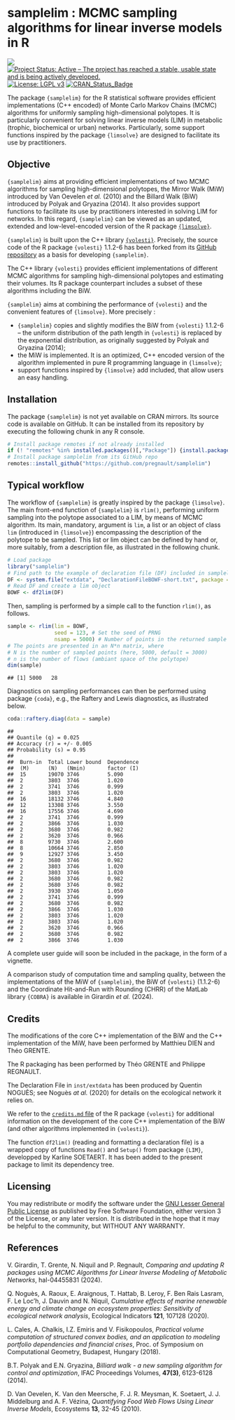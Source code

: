 samplelim : MCMC sampling algorithms for linear inverse models in R
================

![](https://img.shields.io/badge/lifecycle-maturing-blue.svg) [![Project
Status: Active – The project has reached a stable, usable state and is
being actively
developed.](http://www.repostatus.org/badges/latest/active.svg)](http://www.repostatus.org/#active)
[![License: LGPL
v3](https://img.shields.io/badge/License-LGPL%20v3-blue.svg)](https://www.gnu.org/licenses/lgpl-3.0)
[![CRAN_Status_Badge](http://www.r-pkg.org/badges/version/regexplain)](https://cran.r-project.org/package=samplelim)

The package `{samplelim}` for the R statistical software provides
efficient implementations (C++ encoded) of Monte Carlo Markov Chains
(MCMC) algorithms for uniformly sampling high-dimensional polytopes. It
is particularly convenient for solving linear inverse models (LIM) in
metabolic (trophic, biochemical or urban) networks. Particularly, some
support functions inspired by the package `{limsolve}` are designed to
facilitate its use by practitioners.

## Objective

`{samplelim}` aims at providing efficient implementations of two MCMC
algorithms for sampling high-dimensional polytopes, the Mirror Walk
(MiW) introduced by Van Oevelen *et al.* (2010) and the Billard Walk
(BiW) introduced by Polyak and Gryazina (2014). It also provides support
functions to facilitate its use by practitioners interested in solving
LIM for networks. In this regard, `{samplelim}` can be viewed as an
updated, extended and low-level-encoded version of the R package
[`{limsolve}`](https://cran.r-project.org/web/packages/limSolve/index.html).

`{samplelim}` is built upon the C++ library
[`{volesti}`](https://github.com/GeomScale/volesti). Precisely, the
source code of the R package `{volesti}` 1.1.2-6 has been forked from
its [GitHub
repository](https://github.com/GeomScale/volesti/releases/tag/v1.1.2-6)
as a basis for developing `{samplelim}`.

The C++ library `{volesti}` provides efficient implementations of
different MCMC algorithms for sampling high-dimensional polytopes and
estimating their volumes. Its R package counterpart includes a subset of
these algorithms including the BiW.

`{samplelim}` aims at combining the performance of `{volesti}` and the
convenient features of `{limsolve}`. More precisely :

- `{samplelim}` copies and slightly modifies the BiW from `{volesti}`
  1.1.2-6 – the uniform distribution of the path length in `{volesti}`
  is replaced by the exponential distribution, as originally suggested
  by Polyak and Gryazina (2014);
- the MiW is implemented. It is an optimized, C++ encoded version of the
  algorithm implemented in pure R programming language in `{limsolve}`;
- support functions inspired by `{limsolve}` add included, that allow
  users an easy handling.

## Installation

The package `{samplelim}` is not yet available on CRAN mirrors. Its
source code is available on GitHub. It can be installed from its
repository by executing the following chunk in any R console.

``` r
# Install package remotes if not already installed
if (! "remotes" %in% installed.packages()[,"Package"]) {install.packages("remotes")}
# Install package samplelim from its GitHub repo
remotes::install_github("https://github.com/pregnault/samplelim")
```

## Typical workflow

The workflow of `{samplelim}` is greatly inspired by the package
`{limsolve}`. The main front-end function of `{samplelim}` is `rlim()`,
performing uniform sampling into the polytope associated to a LIM, by
means of MCMC algorithm. Its main, mandatory, argument is `lim`, a list
or an object of class `lim` (introduced in `{limsolve}`) encompassing
the description of the polytope to be sampled. This list or lim object
can be defined by hand or, more suitably, from a description file, as
illustrated in the following chunk.

``` r
# Load package
library("samplelim")
# Find path to the example of declaration file (DF) included in samplelim
DF <- system.file("extdata", "DeclarationFileBOWF-short.txt", package = "samplelim")
# Read DF and create a lim object
BOWF <- df2lim(DF)
```

Then, sampling is performed by a simple call to the function `rlim()`,
as follows.

``` r
sample <- rlim(lim = BOWF, 
               seed = 123, # Set the seed of PRNG
               nsamp = 5000) # Number of points in the returned sample
# The points are presented in an N*n matrix, where
# N is the number of sampled points (here, 5000, default = 3000)
# n is the number of flows (ambiant space of the polytope)
dim(sample)
```

    ## [1] 5000   28

Diagnostics on sampling performances can then be performed using package
`{coda}`, e.g., the Raftery and Lewis diagnostics, as illustrated below.

``` r
coda::raftery.diag(data = sample)
```

    ## 
    ## Quantile (q) = 0.025
    ## Accuracy (r) = +/- 0.005
    ## Probability (s) = 0.95 
    ##                                        
    ##  Burn-in  Total Lower bound  Dependence
    ##  (M)      (N)   (Nmin)       factor (I)
    ##  15       19070 3746         5.090     
    ##  2        3803  3746         1.020     
    ##  2        3741  3746         0.999     
    ##  2        3803  3746         1.020     
    ##  16       18132 3746         4.840     
    ##  12       13308 3746         3.550     
    ##  16       17556 3746         4.690     
    ##  2        3741  3746         0.999     
    ##  2        3866  3746         1.030     
    ##  2        3680  3746         0.982     
    ##  2        3620  3746         0.966     
    ##  8        9730  3746         2.600     
    ##  8        10664 3746         2.850     
    ##  9        12927 3746         3.450     
    ##  2        3680  3746         0.982     
    ##  2        3803  3746         1.020     
    ##  2        3803  3746         1.020     
    ##  2        3680  3746         0.982     
    ##  2        3680  3746         0.982     
    ##  2        3930  3746         1.050     
    ##  2        3741  3746         0.999     
    ##  2        3680  3746         0.982     
    ##  2        3866  3746         1.030     
    ##  2        3803  3746         1.020     
    ##  2        3803  3746         1.020     
    ##  2        3620  3746         0.966     
    ##  2        3680  3746         0.982     
    ##  2        3866  3746         1.030

A complete user guide will soon be included in the package, in the form
of a vignette.

A comparison study of computation time and sampling quality, between the
implementations of the MiW of `{samplelim}`, the BiW of `{volesti}`
(1.1.2-6) and the Coordinate Hit-and-Run with Rounding (CHRR) of the
MatLab library `{COBRA}` is available in Girardin *et al.* (2024).

## Credits

The modifications of the core C++ implementation of the BiW and the C++
implementation of the MiW, have been performed by Matthieu DIEN and Théo
GRENTE.

The R packaging has been performed by Théo GRENTE and Philippe REGNAULT.

The Declaration File in `inst/extdata` has been produced by Quentin
NOGUÈS; see Noguès *at al.* (2020) for details on the ecological network
it relies on.

We refer to the [`credits.md`
file](https://github.com/GeomScale/volesti/blob/v1.1.1/doc/credits.md)
of the R package `{volesti}` for additional information on the
development of the core C++ implementation of the BiW (and other
algorithms implemented in `{volesti}`).

The function `df2lim()` (reading and formatting a declaration file) is a
wrapped copy of functions `Read()` and `Setup()` from package `{LIM}`,
developped by Karline SOETAERT. It has been added to the present package
to limit its dependency tree.

## Licensing

You may redistribute or modify the software under the [GNU Lesser
General Public License](LICENSE.md) as published by Free Software
Foundation, either version 3 of the License, or any later version. It is
distributed in the hope that it may be helpful to the community, but
WITHOUT ANY WARRANTY.

## References

V. Girardin, T. Grente, N. Niquil and P. Regnault, *Comparing and
updating R packages using MCMC Algorithms for Linear Inverse Modeling of
Metabolic Networks*, hal-04455831 (2024).

Q. Noguès, A. Raoux, E. Araignous, T. Hattab, B. Leroy, F. Ben Rais
Lasram, F. Le Loc’h, J. Dauvin and N. Niquil, *Cumulative effects of
marine renewable energy and climate change on ecosystem properties:
Sensitivity of ecological network analysis*, Ecological Indicators
**121**, 107128 (2020).

L. Cales, A. Chalkis, I.Z. Emiris and V. Fisikopoulos, *Practical volume
computation of structured convex bodies, and an application to modeling
portfolio dependencies and financial crises*, Proc. of Symposium on
Computational Geometry, Budapest, Hungary (2018).

B.T. Polyak and E.N. Gryazina, *Billiard walk - a new sampling algorithm
for control and optimization*, IFAC Proceedings Volumes, **47(3)**,
6123-6128 (2014).

D. Van Oevelen, K. Van den Meersche, F. J. R. Meysman, K. Soetaert, J.
J. Middelburg and A. F. Vézina, *Quantifying Food Web Flows Using Linear
Inverse Models*, Ecosystems **13**, 32-45 (2010).
